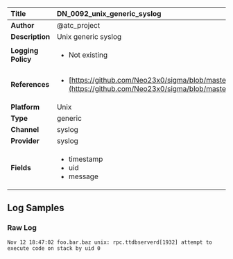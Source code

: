 | Title              | DN_0092_unix_generic_syslog       |
|:-------------------|:------------------|
| **Author**         | @atc_project        |
| **Description**    | Unix generic syslog |
| **Logging Policy** | <ul><li> Not existing </li></ul> |
| **References**     | <ul><li>[https://github.com/Neo23x0/sigma/blob/master/rules/linux/lnx_buffer_overflows.yml](https://github.com/Neo23x0/sigma/blob/master/rules/linux/lnx_buffer_overflows.yml)</li></ul> |
| **Platform**       | Unix    |
| **Type**           | generic        |
| **Channel**        | syslog     |
| **Provider**       | syslog    |
| **Fields**         | <ul><li>timestamp</li><li>uid</li><li>message</li></ul> |


## Log Samples

### Raw Log

```
Nov 12 18:47:02 foo.bar.baz unix: rpc.ttdbserverd[1932] attempt to execute code on stack by uid 0

```




